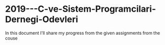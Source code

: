# 2019---C-ve-Sistem-Programcilari-Dernegi-Odevleri

In this document I'll share my progress from the given assignments from the couse
